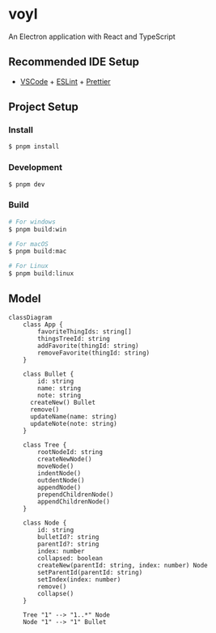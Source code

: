 # voyl

An Electron application with React and TypeScript

## Recommended IDE Setup

- [VSCode](https://code.visualstudio.com/) + [ESLint](https://marketplace.visualstudio.com/items?itemName=dbaeumer.vscode-eslint) + [Prettier](https://marketplace.visualstudio.com/items?itemName=esbenp.prettier-vscode)

## Project Setup

### Install

```bash
$ pnpm install
```

### Development

```bash
$ pnpm dev
```

### Build

```bash
# For windows
$ pnpm build:win

# For macOS
$ pnpm build:mac

# For Linux
$ pnpm build:linux
```
## Model

```mermaid
classDiagram
	class App {
		favoriteThingIds: string[]
		thingsTreeId: string
		addFavorite(thingId: string)
		removeFavorite(thingId: string)
	}
	
	class Bullet {
		id: string
		name: string
		note: string
	  createNew() Bullet
	  remove()
	  updateName(name: string)
	  updateNote(note: string)
	}
	
	class Tree {
		rootNodeId: string
		createNewNode()
		moveNode()
		indentNode()
		outdentNode()
		appendNode()
		prependChildrenNode()
		appendChildrenNode()
	}
	
	class Node {
		id: string
		bulletId?: string
		parentId?: string
		index: number
		collapsed: boolean
		createNew(parentId: string, index: number) Node
		setParentId(parentId: string)
		setIndex(index: number)
		remove()
		collapse()
	}
	
	Tree "1" --> "1..*" Node
	Node "1" --> "1" Bullet
```
